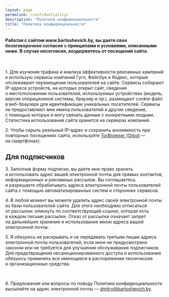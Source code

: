 ```yaml
---
layout: page
permalink: /confidentiality/
description: "Политика конфиденциальности"
title: "Политика конфиденциальности"
---
```



<h4>Работая с&nbsp;сайтом www.bartoshevich.by, вы&nbsp;даете свое безоговорочное согласие с&nbsp;принципами и&nbsp;условиями, описанными ниже. В&nbsp;случае несогласия, воздержитесь от&nbsp;посещений сайта. </h4>
<p>&nbsp;</p>
<p>1.  Для изучения трафика и&nbsp;анализа эффективности рекламных кампаний я&nbsp;использую сервисы компаний Гугл, Фейсбук и&nbsp;Яндекс, которые отслеживают перемещения пользователей на&nbsp;сайте. Сервисы собирают IP-адреса устройств, на&nbsp;которых открыт сайт, сведения о&nbsp;местоположении пользователей, используемых устройствах (модель, версия операционной системы, браузер и&nbsp;пр.), размещают cookie-файл в&nbsp;веб-браузере для идентификации уникальных посетителей. Сервисы не&nbsp;предоставляют мне имена пользователей и&nbsp;другие сведения, с&nbsp;помощью которых я&nbsp;могу связать данные с&nbsp;конкретными людьми. Статистика использования сайта хранится на&nbsp;серверах компаний.</p>
<p>2. Чтобы скрыть реальный IP-адрес и&nbsp;сохранить анонимность при повторных посещениях сайта, используйте <a href="https://www.torproject.org/projects/torbrowser.html.en">TorBrowser </a> (<a href="https://guardianproject.info/apps/orbot/">Orbot</a>&nbsp;— на&nbsp;смартфонах). </p>

<div class="address">
<h2>Для подписчиков </h2>
<p>3. Заполнив форму подписки, вы&nbsp;даете мне право хранить и&nbsp;использовать адрес вашей электронной почты для прямых контактов, информационных и&nbsp;рекламных рассылок. Вы&nbsp;соглашаетесь и&nbsp;разрешаете обрабатывать адреса электронной почты пользователей сайта с&nbsp;помощью автоматизированных систем и&nbsp;сторонних сервисов.</p>
<p>4. В&nbsp;любой момент вы&nbsp;можете удалить адрес своей электронной почты из&nbsp;базы пользователей сайта. Для этого необходимо отписаться от&nbsp;рассылки: кликнуть по&nbsp;соответствующей ссылке, которая есть в&nbsp;каждом письме рассылки. Отказ от&nbsp;рассылки означает запрет на&nbsp;дальнейшее хранение и&nbsp;использование мною адреса вашей электронной почты.</p>
<p>5. Я&nbsp;обязуюсь не&nbsp;раскрывать и&nbsp;не&nbsp;передавать третьим лицам адреса электронной почты пользователей, если иное не&nbsp;предусмотрено законом или не&nbsp;требуется для улучшения обслуживания подписчиков. Для предотвращения несанкционированного доступа и&nbsp;использования обязуюсь применять все имеющиеся в&nbsp;распоряжении технические и&nbsp;организационные средства. </p></div>
<p>&nbsp;</p>
<p>6. Предложения или вопросы по&nbsp;поводу Политики конфиденциальности высылайте на&nbsp;адрес электронной почты&nbsp;— <a href="mailto:dmitry@bartoshevich.by">dmitry@bartoshevich.by</a>. </p>

